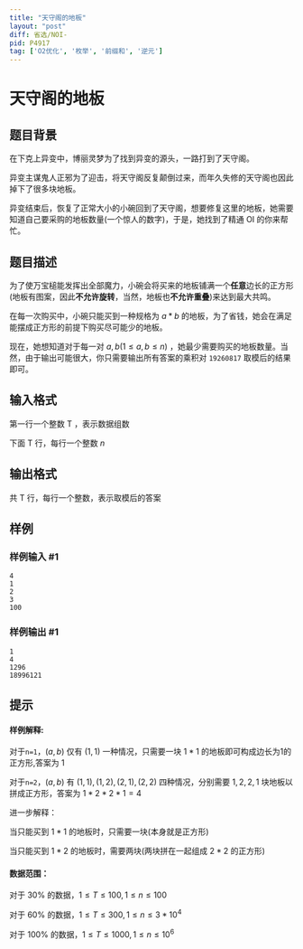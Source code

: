 ```yaml
---
title: "天守阁的地板"
layout: "post"
diff: 省选/NOI-
pid: P4917
tag: ['O2优化', '枚举', '前缀和', '逆元']
---
```

# 天守阁的地板
## 题目背景

在下克上异变中，博丽灵梦为了找到异变的源头，一路打到了天守阁。  

异变主谋鬼人正邪为了迎击，将天守阁反复颠倒过来，而年久失修的天守阁也因此掉下了很多块地板。    

异变结束后，恢复了正常大小的小碗回到了天守阁，想要修复这里的地板，她需要知道自己要采购的地板数量(一个惊人的数字)，于是，她找到了精通 $\text{OI}$ 的你来帮忙。   

## 题目描述

为了使万宝槌能发挥出全部魔力，小碗会将买来的地板铺满一个**任意**边长的正方形(地板有图案，因此**不允许旋转**，当然，地板也**不允许重叠**)来达到最大共鸣。  

在每一次购买中，小碗只能买到一种规格为 $a*b$ 的地板，为了省钱，她会在满足能摆成正方形的前提下购买尽可能少的地板。  
  
现在，她想知道对于每一对 $a,b(1≤a,b≤n)$ ，她最少需要购买的地板数量。当然，由于输出可能很大，你只需要输出所有答案的乘积对 `19260817` 取模后的结果即可。    
## 输入格式

第一行一个整数 $\text{T}$ ，表示数据组数  

下面 $\text{T}$ 行，每行一个整数 $n$ 
## 输出格式

共 $\text{T}$ 行，每行一个整数，表示取模后的答案
## 样例

### 样例输入 #1
```
4
1
2
3
100
```
### 样例输出 #1
```
1
4
1296
18996121
```
## 提示

#### 样例解释:  

对于`n=1`，$(a,b)$ 仅有 $(1,1)$ 一种情况，只需要一块 $1 * 1$ 的地板即可构成边长为1的正方形,答案为 $1$  

对于`n=2`，$(a,b)$ 有 $(1,1),(1,2),(2,1),(2,2)$ 四种情况，分别需要 $1,2,2,1$ 块地板以拼成正方形，答案为 $1*2*2*1=4$  

进一步解释：  

当只能买到 $1*1$ 的地板时，只需要一块(本身就是正方形)  

当只能买到 $1*2$ 的地板时，需要两块(两块拼在一起组成 $2*2$ 的正方形)  
  
#### 数据范围：

对于 $30\%$ 的数据，$1 \le T \le 100,1 \le n \le 100$  

对于 $60\%$ 的数据，$1 \le T \le 300,1 \le n \le 3*10^4$   

对于 $100\%$ 的数据，$1 \le T \le 1000,1 \le n \le 10^6$    
